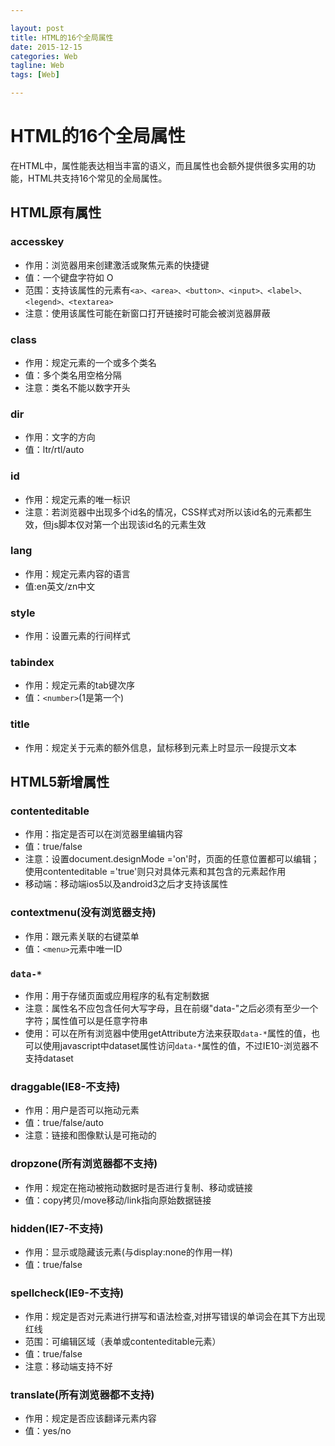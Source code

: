 ```yaml
---

layout: post  
title: HTML的16个全局属性  
date: 2015-12-15  
categories: Web  
tagline: Web  
tags: [Web]

---
```


# HTML的16个全局属性

在HTML中，属性能表达相当丰富的语义，而且属性也会额外提供很多实用的功能，HTML共支持16个常见的全局属性。

## HTML原有属性

### accesskey

- 作用：浏览器用来创建激活或聚焦元素的快捷键
- 值：一个键盘字符如 O
- 范围：支持该属性的元素有`<a>、<area>、<button>、<input>、<label>、<legend>、<textarea>`
- 注意：使用该属性可能在新窗口打开链接时可能会被浏览器屏蔽

### class

- 作用：规定元素的一个或多个类名
- 值：多个类名用空格分隔
- 注意：类名不能以数字开头

### dir

- 作用：文字的方向
- 值：ltr/rtl/auto

### id

- 作用：规定元素的唯一标识
- 注意：若浏览器中出现多个id名的情况，CSS样式对所以该id名的元素都生效，但js脚本仅对第一个出现该id名的元素生效

### lang

- 作用：规定元素内容的语言
- 值:en英文/zn中文

### style

- 作用：设置元素的行间样式

### tabindex

- 作用：规定元素的tab键次序
- 值：`<number>`(1是第一个)

### title

- 作用：规定关于元素的额外信息，鼠标移到元素上时显示一段提示文本

## HTML5新增属性

### contenteditable

- 作用：指定是否可以在浏览器里编辑内容
- 值：true/false
- 注意：设置document.designMode ='on'时，页面的任意位置都可以编辑；使用contenteditable ='true'则只对具体元素和其包含的元素起作用
- 移动端：移动端ios5以及android3之后才支持该属性

### contextmenu(没有浏览器支持)

- 作用：跟元素关联的右键菜单
- 值：`<menu>`元素中唯一ID

### `data-*`

- 作用：用于存储页面或应用程序的私有定制数据
- 注意：属性名不应包含任何大写字母，且在前缀"data-"之后必须有至少一个字符；属性值可以是任意字符串
- 使用：可以在所有浏览器中使用getAttribute方法来获取`data-*`属性的值，也可以使用javascript中dataset属性访问`data-*`属性的值，不过IE10-浏览器不支持dataset

### draggable(IE8-不支持)

- 作用：用户是否可以拖动元素
- 值：true/false/auto
- 注意：链接和图像默认是可拖动的

### dropzone(所有浏览器都不支持)

- 作用：规定在拖动被拖动数据时是否进行复制、移动或链接
- 值：copy拷贝/move移动/link指向原始数据链接

### hidden(IE7-不支持)

- 作用：显示或隐藏该元素(与display:none的作用一样)
- 值：true/false

### spellcheck(IE9-不支持)　

- 作用：规定是否对元素进行拼写和语法检查,对拼写错误的单词会在其下方出现红线
- 范围：可编辑区域（表单或contenteditable元素）
- 值：true/false
- 注意：移动端支持不好

### translate(所有浏览器都不支持)

- 作用：规定是否应该翻译元素内容
- 值：yes/no
